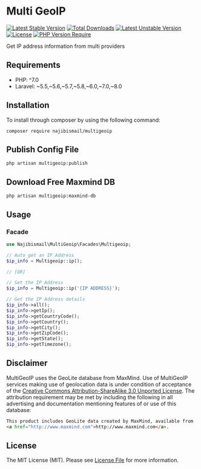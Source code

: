 # Multi GeoIP

[![Latest Stable Version](http://poser.pugx.org/najibismail/multigeoip/v)](https://packagist.org/packages/najibismail/multigeoip) [![Total Downloads](http://poser.pugx.org/najibismail/multigeoip/downloads)](https://packagist.org/packages/najibismail/multigeoip) [![Latest Unstable Version](http://poser.pugx.org/najibismail/multigeoip/v/unstable)](https://packagist.org/packages/najibismail/multigeoip) [![License](http://poser.pugx.org/najibismail/multigeoip/license)](https://packagist.org/packages/najibismail/multigeoip) [![PHP Version Require](http://poser.pugx.org/najibismail/multigeoip/require/php)](https://packagist.org/packages/najibismail/multigeoip)

Get IP address information from multi providers

<!-- ## Features

- **Multi IP Providers.** Support get the ip information from multi ip providers. -->
  

## Requirements

- PHP: ^7.0
- Laravel: ~5.5,~5.6,~5.7,~5.8,~6.0,~7.0,~8.0

## Installation
To install through composer by using the following command:

```
composer require najibismail/multigeoip
```

## Publish Config File

```
php artisan multigeoip:publish
```

## Download Free Maxmind DB

```
php artisan multigeoip:maxmind-db
```
## Usage

### Facade
```php
use Najibismail\MultiGeoip\Facades\Multigeoip;

// Auto get an IP Address
$ip_info = Multigeoip::ip();

// [OR]

// Set the IP Address
$ip_info = Multigeoip::ip('{IP ADDRESS}');

// Get the IP Address details
$ip_info->all(); 
$ip_info->getIp();
$ip_info->getCountryCode();
$ip_info->getCountry();
$ip_info->getCity();
$ip_info->getZipCode();
$ip_info->getState();
$ip_info->getTimezone();

```


<!-- ## Changelog
Please see [CHANGELOG](CHANGELOG.md) for more information what has changed recently. -->

<!-- ## Contributing
Please see [CONTRIBUTING](CONTRIBUTING.md) for details. -->

<!-- ## Credits
- [All Contributors](https://github.com/najibismail/multi-geoip/contributors) -->

## Disclaimer
MultiGeoIP uses the GeoLite database from MaxMind.
Use of MultiGeoIP services making use of geolocation data is under condition of acceptance of the <a href="http://creativecommons.org/licenses/by-sa/3.0/" class="urlextern" target="_new" title="http://creativecommons.org/licenses/by-sa/3.0/" rel="nofollow">Creative Commons Attribution-ShareAlike 3.0 Unported License</a>. The attribution requirement may be met by including the following in all advertising and documentation mentioning features of or use of this database: 

```html
This product includes GeoLite data created by MaxMind, available from
<a href="http://www.maxmind.com">http://www.maxmind.com</a>.
```

## License
The MIT License (MIT). Please see [License File](/LICENSE.md) for more information.